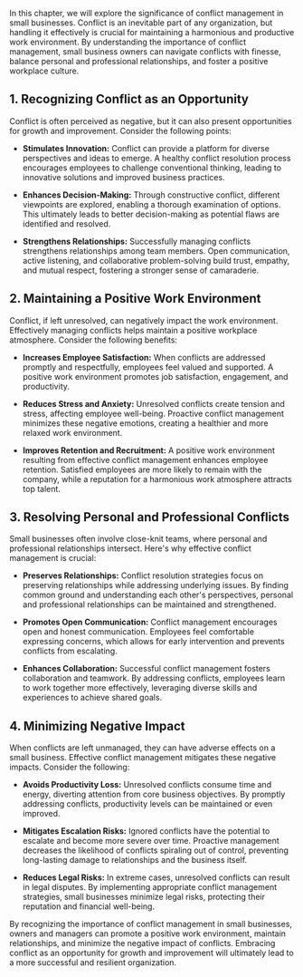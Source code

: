 
In this chapter, we will explore the significance of conflict management in small businesses. Conflict is an inevitable part of any organization, but handling it effectively is crucial for maintaining a harmonious and productive work environment. By understanding the importance of conflict management, small business owners can navigate conflicts with finesse, balance personal and professional relationships, and foster a positive workplace culture.

## 1\. Recognizing Conflict as an Opportunity

Conflict is often perceived as negative, but it can also present opportunities for growth and improvement. Consider the following points:

- **Stimulates Innovation:** Conflict can provide a platform for diverse perspectives and ideas to emerge. A healthy conflict resolution process encourages employees to challenge conventional thinking, leading to innovative solutions and improved business practices.
    
- **Enhances Decision-Making:** Through constructive conflict, different viewpoints are explored, enabling a thorough examination of options. This ultimately leads to better decision-making as potential flaws are identified and resolved.
    
- **Strengthens Relationships:** Successfully managing conflicts strengthens relationships among team members. Open communication, active listening, and collaborative problem-solving build trust, empathy, and mutual respect, fostering a stronger sense of camaraderie.
    

## 2\. Maintaining a Positive Work Environment

Conflict, if left unresolved, can negatively impact the work environment. Effectively managing conflicts helps maintain a positive workplace atmosphere. Consider the following benefits:

- **Increases Employee Satisfaction:** When conflicts are addressed promptly and respectfully, employees feel valued and supported. A positive work environment promotes job satisfaction, engagement, and productivity.
    
- **Reduces Stress and Anxiety:** Unresolved conflicts create tension and stress, affecting employee well-being. Proactive conflict management minimizes these negative emotions, creating a healthier and more relaxed work environment.
    
- **Improves Retention and Recruitment:** A positive work environment resulting from effective conflict management enhances employee retention. Satisfied employees are more likely to remain with the company, while a reputation for a harmonious work atmosphere attracts top talent.
    

## 3\. Resolving Personal and Professional Conflicts

Small businesses often involve close-knit teams, where personal and professional relationships intersect. Here's why effective conflict management is crucial:

- **Preserves Relationships:** Conflict resolution strategies focus on preserving relationships while addressing underlying issues. By finding common ground and understanding each other's perspectives, personal and professional relationships can be maintained and strengthened.
    
- **Promotes Open Communication:** Conflict management encourages open and honest communication. Employees feel comfortable expressing concerns, which allows for early intervention and prevents conflicts from escalating.
    
- **Enhances Collaboration:** Successful conflict management fosters collaboration and teamwork. By addressing conflicts, employees learn to work together more effectively, leveraging diverse skills and experiences to achieve shared goals.
    

## 4\. Minimizing Negative Impact

When conflicts are left unmanaged, they can have adverse effects on a small business. Effective conflict management mitigates these negative impacts. Consider the following:

- **Avoids Productivity Loss:** Unresolved conflicts consume time and energy, diverting attention from core business objectives. By promptly addressing conflicts, productivity levels can be maintained or even improved.
    
- **Mitigates Escalation Risks:** Ignored conflicts have the potential to escalate and become more severe over time. Proactive management decreases the likelihood of conflicts spiraling out of control, preventing long-lasting damage to relationships and the business itself.
    
- **Reduces Legal Risks:** In extreme cases, unresolved conflicts can result in legal disputes. By implementing appropriate conflict management strategies, small businesses minimize legal risks, protecting their reputation and financial well-being.
    

By recognizing the importance of conflict management in small businesses, owners and managers can promote a positive work environment, maintain relationships, and minimize the negative impact of conflicts. Embracing conflict as an opportunity for growth and improvement will ultimately lead to a more successful and resilient organization.
